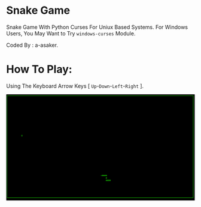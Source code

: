 # Snake Game

Snake Game With Python Curses For Uniux Based Systems. For Windows Users, You May Want to Try `windows-curses` Module.

Coded By : a-asaker.

# How To Play:

Using The Keyboard Arrow Keys [ `Up`-`Down`-`Left`-`Right` ].

<img src='snake.png'> </img>
